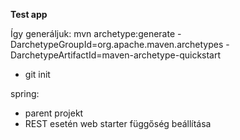 **Test app**

Így generáljuk: mvn archetype:generate -DarchetypeGroupId=org.apache.maven.archetypes -DarchetypeArtifactId=maven-archetype-quickstart
+ git init

spring:
 + parent projekt
 + REST esetén web starter függőség beállítása